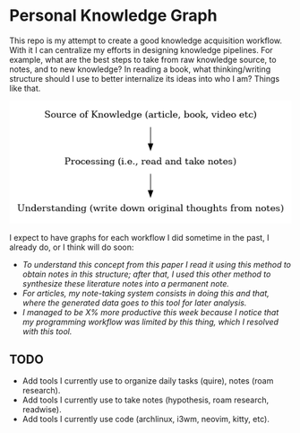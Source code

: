 # Personal Knowledge Graph

This repo is my attempt to create a good knowledge acquisition workflow. With it I can centralize my efforts in designing knowledge pipelines. For example, what are the best steps to take from raw knowledge source, to notes, and to new knowledge? In reading a book, what thinking/writing structure should I use to better internalize its ideas into who I am? Things like that.

<p align="center">
  <img src="https://github.com/vitalwarley/pkg/blob/main/graphs/pkg.png">
</p>

I expect to have graphs for each workflow I did sometime in the past, I already do, or I think will do soon: 
 - _To understand this concept from this paper I read it using this method to obtain notes in this structure; after that, I used this other method to synthesize these literature notes into a permanent note._
 - _For articles, my note-taking system consists in doing this and that, where the generated data goes to this tool for later analysis._
 - _I managed to be X% more productive this week because I notice that my programming workflow was limited by this thing, which I resolved with this tool._


## TODO

- Add tools I currently use to organize daily tasks (quire), notes (roam research).
- Add tools I currently use to take notes (hypothesis, roam research, readwise).
- Add tools I currently use code (archlinux, i3wm, neovim, kitty, etc).

